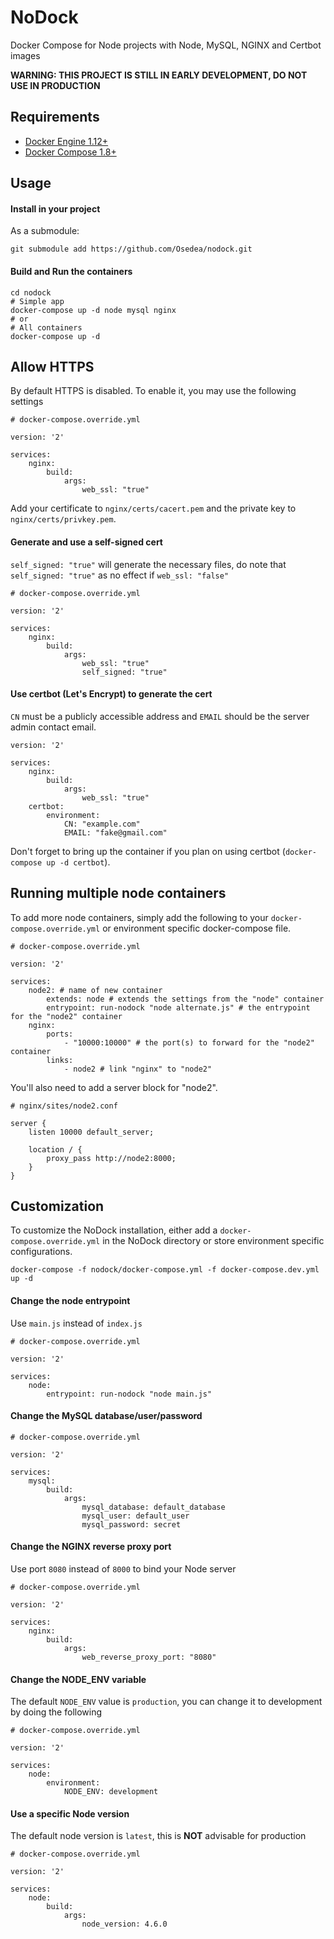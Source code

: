 # NoDock
Docker Compose for Node projects with Node, MySQL, NGINX and Certbot images

**WARNING: THIS PROJECT IS STILL IN EARLY DEVELOPMENT, DO NOT USE IN PRODUCTION**

## Requirements
* [Docker Engine 1.12+](https://docs.docker.com/engine/installation/)
* [Docker Compose 1.8+](https://docs.docker.com/compose/install/)

## Usage

#### Install in your project

As a submodule:
```
git submodule add https://github.com/Osedea/nodock.git
```

#### Build and Run the containers
```
cd nodock
# Simple app
docker-compose up -d node mysql nginx
# or
# All containers
docker-compose up -d
```

## Allow HTTPS

By default HTTPS is disabled. To enable it, you may use the following settings

```
# docker-compose.override.yml

version: '2'

services:
    nginx:
        build:
            args:
                web_ssl: "true"
```
Add your certificate to `nginx/certs/cacert.pem` and the private key to `nginx/certs/privkey.pem`.

#### Generate and use a self-signed cert

`self_signed: "true"` will generate the necessary files, do note that `self_signed: "true"` as no effect if `web_ssl: "false"`

```
# docker-compose.override.yml

version: '2'

services:
    nginx:
        build:
            args:
                web_ssl: "true"
                self_signed: "true"
```

#### Use certbot (Let's Encrypt) to generate the cert

`CN` must be a publicly accessible address and `EMAIL` should be the server admin contact email.

```
version: '2'

services:
    nginx:
        build:
            args:
                web_ssl: "true"
    certbot:
        environment:
            CN: "example.com"
            EMAIL: "fake@gmail.com"
```
Don't forget to bring up the container if you plan on using certbot (`docker-compose up -d certbot`).

## Running multiple node containers

To add more node containers, simply add the following to your `docker-compose.override.yml` or environment specific docker-compose file.

```
# docker-compose.override.yml

version: '2'

services:
    node2: # name of new container
        extends: node # extends the settings from the "node" container
        entrypoint: run-nodock "node alternate.js" # the entrypoint for the "node2" container
    nginx:
        ports:
            - "10000:10000" # the port(s) to forward for the "node2" container
        links:
            - node2 # link "nginx" to "node2"
```

You'll also need to add a server block for "node2".
```
# nginx/sites/node2.conf

server {
    listen 10000 default_server;

    location / {
        proxy_pass http://node2:8000;
    }
}
```

## Customization

To customize the NoDock installation, either add a `docker-compose.override.yml` in the NoDock directory or store environment specific configurations.

```
docker-compose -f nodock/docker-compose.yml -f docker-compose.dev.yml up -d
```

#### Change the node entrypoint

Use `main.js` instead of `index.js`
```
# docker-compose.override.yml

version: '2'

services:
    node:
        entrypoint: run-nodock "node main.js"
```

#### Change the MySQL database/user/password
```
# docker-compose.override.yml

version: '2'

services:
    mysql:
        build:
            args:
                mysql_database: default_database
                mysql_user: default_user
                mysql_password: secret
```

#### Change the NGINX reverse proxy port

Use port `8080` instead of `8000` to bind your Node server
```
# docker-compose.override.yml

version: '2'

services:
    nginx:
        build:
            args:
                web_reverse_proxy_port: "8080"
```

#### Change the NODE_ENV variable

The default `NODE_ENV` value is `production`, you can change it to development by doing the following
```
# docker-compose.override.yml

version: '2'

services:
    node:
        environment:
            NODE_ENV: development
```

#### Use a specific Node version

The default node version is `latest`, this is **NOT** advisable for production
```
# docker-compose.override.yml

version: '2'

services:
    node:
        build:
            args:
                node_version: 4.6.0
```
